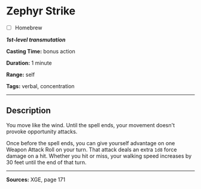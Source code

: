 # Zephyr Strike

- [ ] Homebrew

***1st-level transmutation***

**Casting Time:** bonus action

**Duration:** 1 minute

**Range:** self

**Tags:** verbal, concentration

---

## Description
You move like the wind.
Until the spell ends, your movement doesn't provoke opportunity attacks.

Once before the spell ends, you can give yourself advantage on one Weapon Attack Roll on your turn.
That attack deals an extra `1d8` force damage on a hit.
Whether you hit or miss, your walking speed increases by 30 feet until the end of that turn.

---

**Sources:** XGE, page 171

